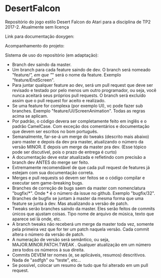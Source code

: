 # DesertFalcon

Repositório do jogo estilo Desert Falcon do Atari para a disciplina de TP2 2017-2. Atualmente sem licença

Link para documentação doxygen: 

Acompanhamento do projeto: 

Sistema de uso do repositório (em adaptação):
- Branch dev saindo da master.
- Um branch para cada feature saindo de dev. O branch será nomeado "feature/*", em que "*" será o nome da feature. Exemplo "feature/EndScreen".
- Para juntar qualquer feature ao dev, será um pull request que deve ser revisado e testado por pelo menos um outro programador, ou seja, você nunca aceitará seus próprios pull requests. O branch será excluído assim que o pull request for aceito e realizado.
- Se uma feature for complexa (por exemplo UI), vc pode fazer sub branches. Exemplo "feature/UI/ScreenAnimation". Todas as regras acima se aplicam.
- Por padrão, o código devera ser completamente feito em inglês e o padrão CamelCase. Com exceção dos comentários e documentação que devem ser escritos no bom português.
- Semanalmente, far-se-á um merge do tweaks (descrito mais abaixo) paro master e depois da dev pra master, atualizando o número da versão MINOR. E depois um merge da master pra dev. (Esse tópico pode ser discutível, pois o prazo de entrega é curto)
- A documentação deve estar atualizada e refletindo com precisão a branch dev ANTES do merge ser feito.
- Extremamente recomendável de que cada pull request de features já estejam com sua documentação correta.
- Merges e pull requests só devem ser feitos se o código compilar e executar sem game-breaking bugs.
- Branches de correção de bugs saem da master com nomenclatura "bugfix/*". Onde * é o número da issue no github. Exemplo "bugfix/32".
- Branches de bugfix se juntam à master da mesma forma que uma feature se junta à dev. Mas atualizando a versão de patch.
- Tweaks serão branches saindo da master. Eles serão feitos de commits únicos que ajustam coisas. Tipo nome de arquivo de música, texto que aparece sei lá onde, etc.
- A branch tweaks não receberá um merge da master toda vez, somente pela primeira vez que for ter um patch naquela versão. Cada commit altera o número da versão de patch.
- A numeração de versão será semântico, ou seja, MAJOR.MINOR.PATCH.TWEAK . Qualquer atualização em um número zera todos os números à sua direita.
- Commits DEVEM ter nomes (e, se aplicáveis, resumos) descritivos. Nada de "asdfgh" ou "teste", etc...
- Se possível, colocar um resumo de tudo que foi alterado em um pull request.

